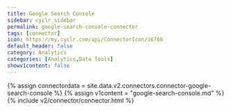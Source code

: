 ```yaml
---
title: Google Search Console
sidebar: cyclr_sidebar
permalink: google-search-console-connector
tags: [connector]
icon: https://my.cyclr.com/api/ConnectorIcon/16768
default_header: false
category: Analytics
categories: [Analytics,Data Tools]
showv1content: false
---
```

{% assign connectordata = site.data.v2.connectors.connector-google-search-console %}
{% assign v1content = "google-search-console.md" %}
{% include v2/connector/connector.html %}	
